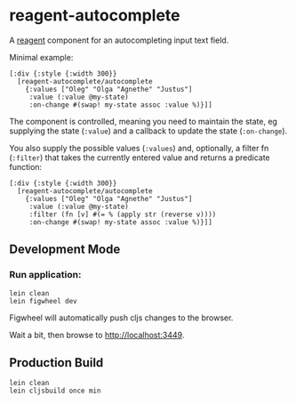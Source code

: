 # reagent-autocomplete

A [reagent](https://github.com/reagent-project/reagent) component for
an autocompleting input text field.

Minimal example:

```
[:div {:style {:width 300}}
  [reagent-autocomplete/autocomplete
    {:values ["Oleg" "Olga "Agnethe" "Justus"]
     :value (:value @my-state)
     :on-change #(swap! my-state assoc :value %)}]]
```

The component is controlled, meaning you need to maintain the state,
eg supplying the state (`:value`) and a callback to update the state
(`:on-change`).

You also supply the possible values (`:values`) and, optionally,
a filter fn (`:filter`) that takes the currently entered value
and returns a predicate function:

```
[:div {:style {:width 300}}
  [reagent-autocomplete/autocomplete
    {:values ["Oleg" "Olga "Agnethe" "Justus"]
     :value (:value @my-state)
     :filter (fn [v] #(= % (apply str (reverse v))))
     :on-change #(swap! my-state assoc :value %)}]]
```


## Development Mode

### Run application:

```
lein clean
lein figwheel dev
```

Figwheel will automatically push cljs changes to the browser.

Wait a bit, then browse to [http://localhost:3449](http://localhost:3449).

## Production Build

```
lein clean
lein cljsbuild once min
```
